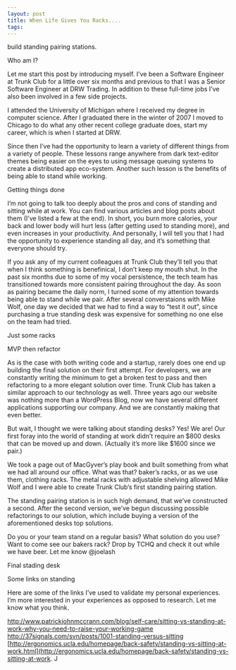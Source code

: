 ```yaml
---
layout: post
title: When Life Gives You Racks....
tags: 
---
```

build standing pairing stations.

Who am I?

Let me start this post by introducing myself. I’ve been a Software Engineer at Trunk Club for a little over six months and previous to that I was a Senior Software Engineer at DRW Trading. In addition to these full-time jobs I’ve also been involved in a few side projects.

I attended the University of Michigan where I received my degree in computer science. After I graduated there in the winter of 2007 I moved to Chicago to do what any other recent college graduate does, start my career, which is when I started at DRW.

Since then I’ve had the opportunity to learn a variety of different things from a variety of people. These lessons range anywhere from dark text-editor themes being easier on the eyes to using message queuing systems to create a distributed app eco-system. Another such lesson is the benefits of being able to stand while working.

Getting things done

I’m not going to talk too deeply about the pros and cons of standing and sitting while at work. You can find various articles and blog posts about them (I’ve listed a few at the end). In short, you burn more calories, your back and lower body will hurt less (after getting used to standing more), and even increases in your productivity. And personally, I will tell you that I had the opportunity to experience standing all day, and it’s something that everyone should try.

If you ask any of my current colleagues at Trunk Club they’ll tell you that when I think something is benefinical, I don’t keep my mouth shut. In the past six months due to some of my vocal persistence, the tech team has transitioned towards more consistent pairing throughout the day. As soon as pairing became the daily norm, I turned some of my attention towards being able to stand while we pair. After several converstaions with Mike Wolf, one day we decided that we had to find a way to “test it out”, since purchasing a true standing desk was expensive for something no one else on the team had tried.

Just some racks



MVP then refactor

As is the case with both writing code and a startup, rarely does one end up building the final solution on their first attempt. For developers, we are constantly writing the minimum to get a broken test to pass and then refactoring to a more elegant solution over time. Trunk Club has taken a similar approach to our technology as well. Three years ago our website was nothing more than a WordPress Blog, now we have several different applications supporting our company. And we are constantly making that even better.

But wait, I thought we were talking about standing desks? Yes! We are! Our first foray into the world of standing at work didn’t require an $800 desks that can be moved up and down. (Actually it’s more like $1600 since we pair.)

We took a page out of MacGyver’s play book and built something from what we had all around our office. What was that? baker’s racks, or as we use them, clothing racks. The metal racks with adjustable shelving allowed Mike Wolf and I were able to create Trunk Club’s first standing pairing station.

The standing pairing station is in such high demand, that we’ve constructed a second. After the second version, we’ve begun discussing possible refactorings to our solution, which include buying a version of the aforementioned desks top solutions.

Do you or your team stand on a regular basis? What solution do you use? Want to come see our bakers rack? Drop by TCHQ and check it out while we have beer. Let me know @joelash

Final stading desk



Some links on standing

Here are some of the links I’ve used to validate my personal experiences. I’m more interested in your experiences as opposed to research. Let me know what you think.

http://www.patrickjohnmccrann.com/blog/self-care/sitting-vs-standing-at-work-why-you-need-to-raise-your-working-game
http://37signals.com/svn/posts/1001-standing-versus-sitting
[http://ergonomics.ucla.edu/homepage/back-safety/standing-vs-sitting-at-work.html](http://ergonomics.ucla.edu/homepage/back-safety/standing-vs-sitting-at-work.
J
